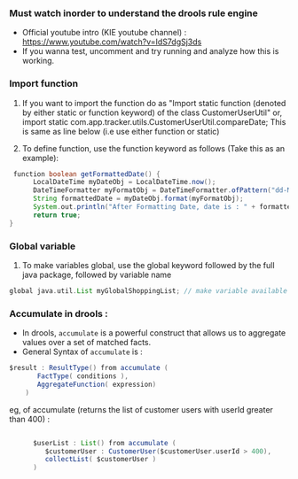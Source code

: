 
### Must watch inorder to understand the drools rule engine
* Official youtube intro (KIE youtube channel) : https://www.youtube.com/watch?v=IdS7dgSj3ds
* If you wanna test, uncomment and try running and analyze how this is working.

### Import function
1. If you want to import the function do as  "Import static function (denoted by either static or function keyword) of the class CustomerUserUtil"
  or, import static com.app.tracker.utils.CustomerUserUtil.compareDate; This is same as line below (i.e use either function or static)
   
2. To define function, use the function keyword as follows (Take this as an example): 
  ```groovy
   function boolean getFormattedDate() {
        LocalDateTime myDateObj = LocalDateTime.now();
        DateTimeFormatter myFormatObj = DateTimeFormatter.ofPattern("dd-MMM-yyyy");
        String formattedDate = myDateObj.format(myFormatObj);
        System.out.println("After Formatting Date, date is : " + formattedDate);
        return true;
}
```

   
### Global variable
1. To make variables global, use the global keyword followed by the full java package, followed by variable name
```groovy
global java.util.List myGlobalShoppingList; // make variable available globally
```


### Accumulate in drools : 
 - In drools, `accumulate` is a powerful construct that allows us to aggregate values over a set of matched facts.
 - General Syntax of `accumulate` is : 
 ```groovy
 $result : ResultType() from accumulate (
        FactType( conditions ),
        AggregateFunction( expression)
     )
 ```

eg, of accumulate (returns the list of customer users with userId greater than 400) : 
```groovy

      $userList : List() from accumulate (
         $customerUser : CustomerUser($customerUser.userId > 400),
         collectList( $customerUser )
      )
```

